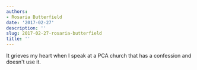 ```yaml
---
authors:
- Rosaria Butterfield
date: '2017-02-27'
description: ''
slug: 2017-02-27-rosaria-butterfield
title: ''
---
```

It grieves my heart when I speak at a PCA church that has a confession and doesn't use it.



